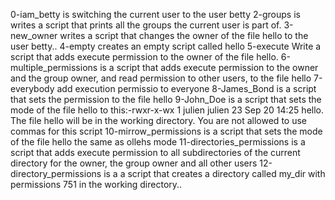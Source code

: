 0-iam_betty is switching the current user to the user betty
2-groups is writes a script that prints all the groups the current user is part of.
3-new_owner writes a script that changes the owner of the file hello to the user betty..
4-empty creates an empty script called hello
5-execute Write a script that adds execute permission to the owner of the file hello.
6-multiple_permissions is a script that adds execute permission to the owner and the group owner, and read permission to other users, to the file hello
7-everybody add execution permissio to everyone
8-James_Bond is a script that sets the permission to the file hello
9-John_Doe is a script that sets the mode of the file hello to this:-rwxr-x-wx 1 julien julien 23 Sep 20 14:25 hello. The file hello will be in the working directory. You are not allowed to use commas for this script
10-mirrow_permissions is a script that sets the mode of the file hello the same as ollehs mode
11-directories_permissions is a script that adds execute permission to all subdirectories of the current directory for the owner, the group owner and all other users
12-directory_permissions is a a script that creates a directory called my_dir with permissions 751 in the working directory..
